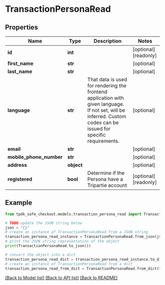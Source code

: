 # TransactionPersonaRead



## Properties

Name | Type | Description | Notes
------------ | ------------- | ------------- | -------------
**id** | **int** |  | [optional] [readonly] 
**first_name** | **str** |  | [optional] 
**last_name** | **str** |  | [optional] 
**language** | **str** | That data is used for rendering the frontend application with given language. If not set, will be inferred. Custom codes can be issued for specific requirements. | [optional] 
**email** | **str** |  | [optional] 
**mobile_phone_number** | **str** |  | [optional] 
**address** | **object** |  | [optional] 
**registered** | **bool** | Determine if the Persona have a Tripartie account | [optional] [readonly] 

## Example

```python
from tpdk_safe_checkout.models.transaction_persona_read import TransactionPersonaRead

# TODO update the JSON string below
json = "{}"
# create an instance of TransactionPersonaRead from a JSON string
transaction_persona_read_instance = TransactionPersonaRead.from_json(json)
# print the JSON string representation of the object
print(TransactionPersonaRead.to_json())

# convert the object into a dict
transaction_persona_read_dict = transaction_persona_read_instance.to_dict()
# create an instance of TransactionPersonaRead from a dict
transaction_persona_read_from_dict = TransactionPersonaRead.from_dict(transaction_persona_read_dict)
```
[[Back to Model list]](../README.md#documentation-for-models) [[Back to API list]](../README.md#documentation-for-api-endpoints) [[Back to README]](../README.md)


